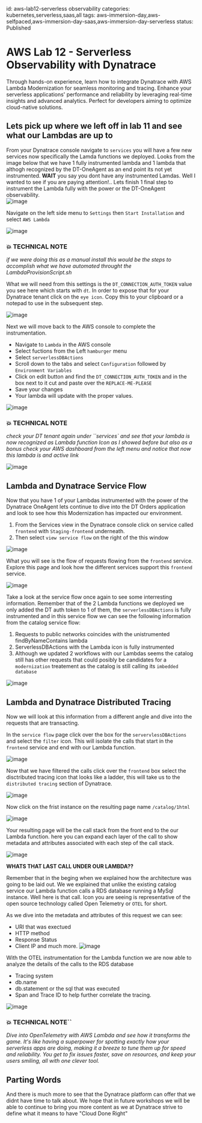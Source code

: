 id: aws-lab12-serverless observability
categories: kubernetes,serverless,saas,all
tags: aws-immersion-day,aws-selfpaced,aws-immersion-day-saas,aws-immersion-day-serverless
status: Published

# AWS Lab 12 - Serverless Observability with Dynatrace
 Through hands-on experience, learn how to integrate Dynatrace with AWS Lambda Modernization for seamless monitoring and tracing. Enhance your serverless applications' performance and reliability by leveraging real-time insights and advanced analytics. Perfect for developers aiming to optimize cloud-native solutions.

## Lets pick up where we left off in lab 11 and see what our Lambdas are up to

From your Dynatrace console navigate to `services`
you will have a few new services now specifically the Lamda functions we deployed.  Looks from the image below that we have 1 fully instrumented lambda and 1 lambda that althogh recognized by the DT-OneAgent as an end point its not yet instrumented.  **WAIT** you say you dont have any instrumented Lamdas.  Well I wanted to see if you are paying attention!.. Lets finish 1 final step to instrument the Lambda fully with the power or the DT-OneAgent observability.  
![image](img/lambdaServices.png)

Navigate on the left side menu to `Settings` then `Start Installation` and select `AWS Lambda`

![image](img/deployLambda.png)

### 💥 **TECHNICAL NOTE**
*if we were doing this as a manual install this would be the steps to accomplish what we have automated throught the LambdaProvisionScript.sh*

What we will need from this settings is the `DT_CONNECTION_AUTH_TOKEN` value you see here which starts with `dt`.  In order to expose that for your Dynatrace tenant click on the `eye icon`.  Copy this to your clipboard or a notepad to use in the subsequent step.

![image](img/deployLambdaSettings.png)

Next we will move back to the AWS console to complete the instrumentation.  
* Navigate to `Lambda` in the AWS console
* Select fuctions from the Left `hamburger` menu
* Select `serverlessDBActions`
* Scroll down to the tabs and select `Configuration` followed by `Environment Variables`
* Click on edit button and find the `DT_CONNECTION_AUTH_TOKEN` and in the box next to it cut and paste over the `REPLACE-ME-PLEASE` 
* Save your changes
* Your lambda will update with the proper values.

![image](img/awsLambdaVar.png)

### 💥 **TECHNICAL NOTE**
*check your DT tenant again under ``services` and see that your lambda is now recognized as Lambda function Icon as I showed before but also as a bonus check your AWS dashboard from the left menu and notice that now this lambda is and active link*

![image](img/cwLambdaLink.png)

## Lambda and Dynatrace Service Flow

Now that you have 1 of your Lambdas instrumented with the power of the Dynatrace OneAgent lets continue to dive into the DT Orders application and look to see how this Modernization has impacted our environment. 

1.  From the Services view in the Dynatrace console click on service called `frontend` with  `Staging-frontend` underneath. 
1.  Then select `view service flow` on the right of the this window

![image](img/serviceFlow.png)

What you will see is the flow of requests flowing from the `frontend` service. Explore this page and look how the different services support this `frontend` service.

![image](img/frontendServiceFlow.png)

Take a look at the service flow once again to see some interresting information.  Remember that of the 2 Lambda functions we deployed we only added the DT auth token to 1 of them, the `serverlessDBActions` is fully instrumented and in this service flow we can see the following information from the catalog service flow:
1.  Requests to public networks coincides with the unistrumented findByNameContains lambda
1.  ServerlessDBActions with the Lambda icon is fully instrumented
1.  Although we updated 2 workflows with our Lambdas seems the catalog still has other requests that could posibly be candidates for a `modernization` treatement as the catalog is still calling its `imbedded database`

![image](img/catalogdServiceFlow.png)

## Lambda and Dynatrace Distributed Tracing
Now we will look at this information from a different angle and dive into the requests that are transacting.

In the `service flow` page click over the box for the `servervlessDBActions` and select the `filter` icon. This will isolate the calls that start in the `frontend` service and end with our Lambda function.  

![image](img/filter.png)

Now that we have filtered the calls click over the `frontend` box select the disctributed tracing icon that looks like a ladder, this will take us to the `distributed tracing` section of Dynatrace.

![image](img/feDistributedTracing.png)

Now click on the frist instance on the resulting page name `/catalog/1html`

![image](img/catalogDTracing.png)

Your resulting page will be the call stack from the front end to the our Lambda function.  here you can expand each layer of the call to show metadata and attributes associated with each step of the call stack.  

![image](img/trace.png)

**WHATS THAT LAST CALL UNDER OUR LAMBDA??**

Remember that in the beging when we explained how the architecture was going to be laid out.  We we explained that unlike the existing catalog service our Lambda function calls a RDS database running a MySql instance.  Well here is that call. Icon you are seeing is representative of the open source technology called Open Telemetry or `OTEL` for short.  

As we dive into the metadata and attributes of this request we can see:
* URI that was exectued
* HTTP method
* Response Status
* Client IP and much more.
![image](img/lambdaDT.png)

With the OTEL instrumentation for the Lambda function we are now able to analyze the details of the calls to the RDS database
* Tracing system
* db.name
* db.statement or the sql that was executed
* Span and Trace ID to help further correlate the tracing.

![image](img/otelDT.png)

### 💥 **TECHNICAL NOTE**``
*Dive into OpenTelemetry with AWS Lambda and see how it transforms the game. It's like having a superpower for spotting exactly how your serverless apps are doing, making it a breeze to tune them up for speed and reliability. You get to fix issues faster, save on resources, and keep your users smiling, all with one clever tool.*

## Parting Words

And there is much more to see that the Dynatrace platform can offer that we didnt have time to talk about.  We hope that in future workshops we will be able to continue to bring you more content as we at Dynatrace strive to define what it means to have "Cloud Done Right"
